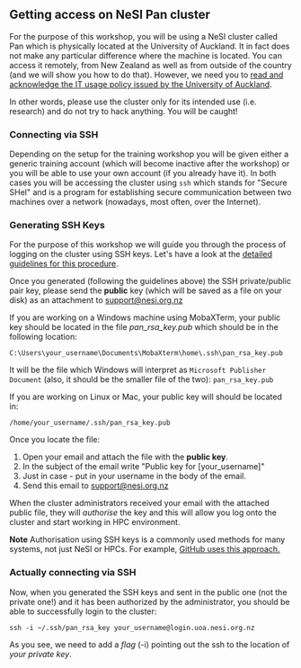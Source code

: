 ## Getting access on NeSI Pan cluster

For the purpose of this workshop, you will be using a NeSI cluster called Pan which is physically located at the University of Auckland. It in fact does not make any particular difference where the machine is located. You can access it remotely, from New Zealand as well as from outside of the country (and we will show you how to do that). However, we need you to [read and acknowledge the IT usage policy issued by the University of Auckland](https://www.auckland.ac.nz/en/about/the-university/how-university-works/policy-and-administration/computing/use/it-acceptable-use-policy.html).

In other words, please use the cluster only for its intended use (i.e. research) and do not try to hack anything. You will be caught!
 
### Connecting via SSH

Depending on the setup for the training workshop you will be given either a generic training account (which will become inactive after the workshop) or you will be able to use your own account (if you already have it). In both cases you will be accessing the cluster using `ssh` which stands for "Secure SHel" and is a program for establishing secure communication between two machines over a network (nowadays, most often, over the Internet).




### Generating SSH Keys

For the purpose of this workshop we will guide you through the process of logging on the cluster using SSH keys. Let's have a look at the [detailed guidelines for this procedure](https://wiki.auckland.ac.nz/display/CER/How+to+log+in+using+ssh+keys).

Once you generated (following the guidelines above) the SSH private/public pair key, please send the **public** key (which will be saved as a file on your disk) as an attachment to support@nesi.org.nz 

If you are working on a Windows machine using MobaXTerm, your public key should be located in the file *pan_rsa_key.pub* which should be in the following location:

```
C:\Users\your_username\Documents\MobaXterm\home\.ssh\pan_rsa_key.pub
```

It will be the file which Windows will interpret as `Microsoft Publisher Document` (also, it should be the smaller file of the two): `pan_rsa_key.pub`

If you are working on Linux or Mac, your public key will should be located in:

```
/home/your_username/.ssh/pan_rsa_key.pub
```

Once you locate the file:
1. Open your email and attach the file with the **public key**.
2. In the subject of the email write "Public key for [your_username]"
3. Just in case - put in your username in the body of the email.
4. Send this email to support@nesi.org.nz


When the cluster administrators received your email with the attached public file, they will *authorise* the key and this will allow you log onto the cluster and start working in HPC environment.

**Note** Authorisation using SSH keys is a commonly used methods for many systems, not just NeSI or HPCs. For example, [GitHub uses this approach.](https://help.github.com/articles/connecting-to-github-with-ssh/)


### Actually connecting via SSH

Now, when you generated the SSH keys and sent in the public one (not the private one!) and it has been authorized by the administrator, you should be able to successfully login to the cluster:

```
​ssh -i ~/.ssh/pan_rsa_key your_username@login.uoa.nesi.org.nz
``` 

As you see, we need to add a *flag* (-i) pointing out the ssh to the location of *your private key*.



